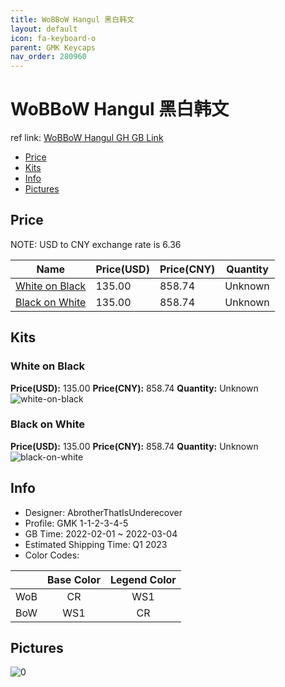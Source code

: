 ```yaml
---
title: WoBBoW Hangul 黑白韩文
layout: default
icon: fa-keyboard-o
parent: GMK Keycaps
nav_order: 280960
---
```


# WoBBoW Hangul 黑白韩文

ref link: [WoBBoW Hangul GH GB Link](https://geekhack.org/index.php?topic=111006.0)

* [Price](#price)
* [Kits](#kits)
* [Info](#info)
* [Pictures](#pictures)

## Price

NOTE: USD to CNY exchange rate is 6.36

| Name          | Price(USD)   |  Price(CNY) | Quantity |
| ------------- | ------------ |  ---------- | -------- |
|[White on Black](#white-on-black)|135.00|858.74|Unknown|
|[Black on White](#black-on-white)|135.00|858.74|Unknown|


## Kits
### White on Black  
**Price(USD):** 135.00	**Price(CNY):** 858.74	**Quantity:** Unknown  
<img src="{{ 'assets/images/gmk-keycaps/WoBBoW-Hangul/kits_pics/white-on-black.jpg' | relative_url }}" alt="white-on-black" class="image featured">

### Black on White  
**Price(USD):** 135.00	**Price(CNY):** 858.74	**Quantity:** Unknown  
<img src="{{ 'assets/images/gmk-keycaps/WoBBoW-Hangul/kits_pics/black-on-white.png' | relative_url }}" alt="black-on-white" class="image featured">

## Info
* Designer: AbrotherThatIsUnderecover  
* Profile: GMK 1-1-2-3-4-5  
* GB Time: 2022-02-01 ~ 2022-03-04  
* Estimated Shipping Time: Q1 2023  
* Color Codes:  

| |Base Color     | Legend Color
| :-------------: | :-------------: | :------------:
|WoB|CR|WS1
|BoW|WS1|CR


## Pictures  
<img src="{{ 'assets/images/gmk-keycaps/WoBBoW-Hangul/rendering_pics/0.png' | relative_url }}" alt="0" class="image featured">
